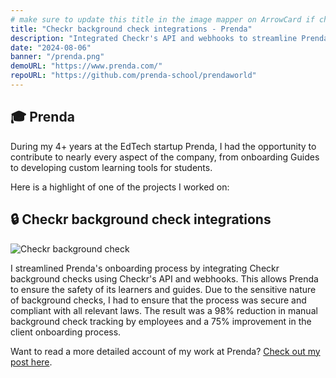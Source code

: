 ```yaml
---
# make sure to update this title in the image mapper on ArrowCard if changed
title: "Checkr background check integrations - Prenda"
description: "Integrated Checkr's API and webhooks to streamline Prenda's onboarding process."
date: "2024-08-06"
banner: "/prenda.png"
demoURL: "https://www.prenda.com/"
repoURL: "https://github.com/prenda-school/prendaworld"
---
```


## 🎓 Prenda

During my 4+ years at the EdTech startup Prenda, I had the opportunity to contribute to nearly every aspect of the company, from onboarding Guides to developing custom learning tools for students.

Here is a highlight of one of the projects I worked on:

## 🔒 Checkr background check integrations

![Checkr background check](/checkr-background-checks.png)

I streamlined Prenda's onboarding process by integrating Checkr background checks using Checkr's API and webhooks. This allows Prenda to ensure the safety of its learners and guides. Due to the sensitive nature of background checks, I had to ensure that the process was secure and compliant with all relevant laws. The result was a 98% reduction in manual background check tracking by employees and a 75% improvement in the client onboarding process.

Want to read a more detailed account of my work at Prenda? [Check out my post here](/blog/02-working-at-an-education-startup).
